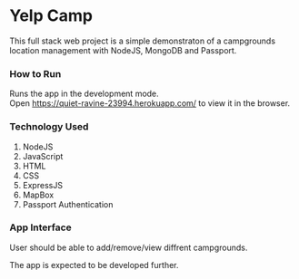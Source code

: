 # Yelp Camp

This full stack web project is a simple demonstraton of a campgrounds location management with NodeJS, MongoDB and Passport.


### How to Run

Runs the app in the development mode.\
Open https://quiet-ravine-23994.herokuapp.com/ to view it in the browser.

### Technology Used
1. NodeJS
2. JavaScript
3. HTML
4. CSS
5. ExpressJS
6. MapBox
7. Passport Authentication


### App Interface
User should be able to add/remove/view diffrent campgrounds. 



The app is expected to be developed further.
